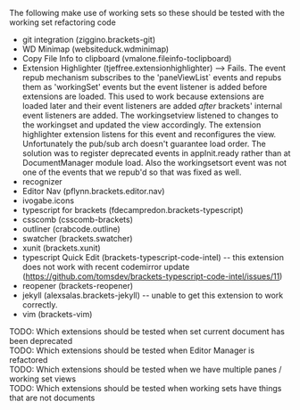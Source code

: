 The following make use of working sets so these should be tested with the working set refactoring code

* git integration (ziggino.brackets-git)
* WD Minimap (websiteduck.wdminimap)
* Copy File Info to clipboard (vmalone.fileinfo-toclipboard)
* Extension Highlighter (tjeffree.extensionhighlighter) --> Fails.  The event repub mechanism subscribes to the 'paneViewList` events and repubs them as 'workingSet' events but the event listener is added before extensions are loaded. This used to work because extensions are loaded later and their event listeners are added *after* brackets' internal event listeners are added. The workingsetview listened to changes to the workingset and updated the view accordingly.  The extension highlighter extension listens for this event and reconfigures the view.  Unfortunately the pub/sub arch doesn't guarantee load order. The solution was to register deprecated events in appInit.ready rather than at DocumentManager module load.  Also the workingsetsort event was not one of the events that we repub'd so that was fixed as well.
* recognizer
* Editor Nav (pflynn.brackets.editor.nav)
* ivogabe.icons
* typescript for brackets (fdecampredon.brackets-typescript)
* csscomb (csscomb-brackets)
* outliner (crabcode.outline)
* swatcher (brackets.swatcher)
* xunit (brackets.xunit)
* typescript Quick Edit (brackets-typescript-code-intel) -- this extension does not work with recent codemirror update (https://github.com/tomsdev/brackets-typescript-code-intel/issues/11) 
* reopener (brackets-reopener)
* jekyll (alexsalas.brackets-jekyll) -- unable to get this extension to work correctly.
* vim (brackets-vim)

TODO: Which extensions should be tested when set current document has been deprecated   
TODO: Which extensions should be tested when Editor Manager is refactored  
TODO: Which extensions should be tested when we have multiple panes / working set views   
TODO: Which extensions should be tested when working sets have things that are not documents  
